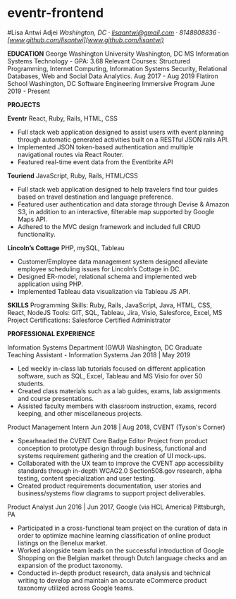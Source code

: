 # eventr-frontend

#Lisa Antwi Adjei
_Washington, DC · lisaantwi@gmail.com · 8148808836 · [www.github.com/lisantwi](www.github.com/lisantwi)_

**EDUCATION**
George Washington University		Washington, DC MS Information Systems Technology - GPA: 3.68
Relevant Courses: Structured Programming, Internet Computing, Information Systems Security,
Relational Databases, Web and Social Data Analytics.	Aug 2017 - Aug 2019
Flatiron School	Washington, DC
 Software Engineering Immersive Program	June 2019 - Present
 
**PROJECTS**

**Eventr** React, Ruby, Rails, HTML, CSS
* Full stack web application designed to assist users with event planning through automatic generated activities built on a RESTful JSON rails API. 
* Implemented JSON token-based authentication and multiple navigational routes via React Router.
* Featured real-time event data from the Eventbrite API 

**Touriend** JavaScript, Ruby, Rails, HTML/CSS
* Full stack web application designed to help travelers find tour guides based on travel destination and language preference. 
* Featured user authentication and data storage through Devise & Amazon S3, in addition to an interactive, filterable map supported by Google Maps API. 
* Adhered to the MVC design framework and included full CRUD functionality.

**Lincoln’s Cottage** PHP, mySQL, Tableau  
* Customer/Employee data management system designed alleviate employee scheduling issues for Lincoln’s Cottage in DC. 
* Designed ER-model, relational schema and implemented web application using PHP.
* Implemented Tableau data visualization via Tableau JS API. 

**SKILLS**
Programming Skills:	Ruby, Rails, JavaScript, Java, HTML, CSS, React, NodeJS
Tools:	GIT, SQL, Tableau, Jira, Visio, Salesforce, Excel, MS Project 
Certifications: 	Salesforce Certified Administrator

**PROFESSIONAL EXPERIENCE**

Information Systems Department (GWU)	Washington, DC
Graduate Teaching Assistant - Information Systems	Jan 2018 | May 2019
* Led weekly in-class lab tutorials focused on different application software, such as SQL, Excel, Tableau and MS Visio for over 50 students.
* Created class materials such as a lab guides, exams, lab assignments and course presentations.
* Assisted faculty members with classroom instruction, exams, record keeping, and other miscellaneous projects.


Product Management Intern	Jun 2018 | Aug 2018, CVENT (Tyson's Corner)
* Spearheaded the CVENT Core Badge Editor Project from product conception to prototype design through business, functional and systems requirement gathering and the creation of UI mock-ups.
* Collaborated with the UX team to improve the CVENT app accessibility standards through in-depth WCAG2.0 Section508.gov research, alpha testing, content specialization and user testing.
* Created product requirements documentation, user stories and business/systems flow diagrams to support project deliverables.


Product Analyst	Jun 2016 |  Jun 2017, Google (via HCL America)	Pittsburgh, PA
* Participated in a cross-functional team project on the curation of data in order to optimize machine learning classification of online product listings on the Benelux market.
* Worked alongside team leads on the successful introduction of Google Shopping on the Belgian market through Dutch language checks and an expansion of the product taxonomy.
* Conducted in-depth product research, data analysis and technical writing to develop and maintain an accurate eCommerce product taxonomy utilized across Google teams.
